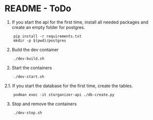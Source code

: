 # README - ToDo


1. If you start the api for the first time, install all needed packages and create an empty folder for postgres.

```
	pip install -r requirements.txt
	mkdir -p $(pwd)/postgres

```


2. Build the dev container

```
	./dev-build.sh

```


2. Start the containers

```
	./dev-start.sh

```

2.1. If you start the database for the first time, create the tables.

```
	podman exec -it storganizer-api ./db-create.py

```


3. Stop and remove the containers

```
	./dev-stop.sh

```